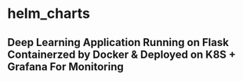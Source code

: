# helm_charts
## Deep Learning Application Running on Flask Containerzed by Docker & Deployed on K8S + Grafana For Monitoring 
